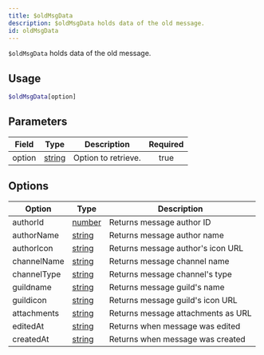 ```yaml
---
title: $oldMsgData
description: $oldMsgData holds data of the old message.
id: oldMsgData
---
```


`$oldMsgData` holds data of the old message.

## Usage

```php
$oldMsgData[option]
```

## Parameters

| Field  | Type                                                                                              | Description         | Required |
| ------ | ------------------------------------------------------------------------------------------------- | ------------------- | :------: |
| option | [string](https://developer.mozilla.org/en-US/docs/Web/JavaScript/Reference/Global_Objects/String) | Option to retrieve. |   true   |

## Options

| Option      | Type                                                                                              | Description                        |
| ----------- | ------------------------------------------------------------------------------------------------- | ---------------------------------- |
| authorId    | [number](https://developer.mozilla.org/en-US/docs/Web/JavaScript/Reference/Global_Objects/Number) | Returns message author ID          |
| authorName  | [string](https://developer.mozilla.org/en-US/docs/Web/JavaScript/Reference/Global_Objects/String) | Returns message author name        |
| authorIcon  | [string](https://developer.mozilla.org/en-US/docs/Web/JavaScript/Reference/Global_Objects/String) | Returns message author's icon URL  |
| channelName | [string](https://developer.mozilla.org/en-US/docs/Web/JavaScript/Reference/Global_Objects/String) | Returns message channel name       |
| channelType | [string](https://developer.mozilla.org/en-US/docs/Web/JavaScript/Reference/Global_Objects/String) | Returns message channel's type     |
| guildname   | [string](https://developer.mozilla.org/en-US/docs/Web/JavaScript/Reference/Global_Objects/String) | Returns message guild's name       |
| guildicon   | [string](https://developer.mozilla.org/en-US/docs/Web/JavaScript/Reference/Global_Objects/String) | Returns message guild's icon URL   |
| attachments | [string](https://developer.mozilla.org/en-US/docs/Web/JavaScript/Reference/Global_Objects/String) | Returns message attachments as URL |
| editedAt    | [string](https://developer.mozilla.org/en-US/docs/Web/JavaScript/Reference/Global_Objects/String) | Returns when message was edited    |
| createdAt   | [string](https://developer.mozilla.org/en-US/docs/Web/JavaScript/Reference/Global_Objects/String) | Returns when message was created   |
